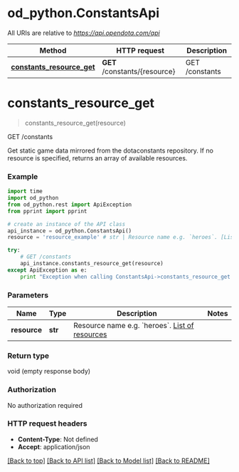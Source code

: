 # od_python.ConstantsApi

All URIs are relative to *https://api.opendota.com/api*

Method | HTTP request | Description
------------- | ------------- | -------------
[**constants_resource_get**](ConstantsApi.md#constants_resource_get) | **GET** /constants/{resource} | GET /constants


# **constants_resource_get**
> constants_resource_get(resource)

GET /constants

Get static game data mirrored from the dotaconstants repository. If no resource is specified, returns an array of available resources.

### Example 
```python
import time
import od_python
from od_python.rest import ApiException
from pprint import pprint

# create an instance of the API class
api_instance = od_python.ConstantsApi()
resource = 'resource_example' # str | Resource name e.g. `heroes`. [List of resources](https://github.com/odota/dotaconstants/tree/master/build)

try: 
    # GET /constants
    api_instance.constants_resource_get(resource)
except ApiException as e:
    print "Exception when calling ConstantsApi->constants_resource_get: %s\n" % e
```

### Parameters

Name | Type | Description  | Notes
------------- | ------------- | ------------- | -------------
 **resource** | **str**| Resource name e.g. &#x60;heroes&#x60;. [List of resources](https://github.com/odota/dotaconstants/tree/master/build) | 

### Return type

void (empty response body)

### Authorization

No authorization required

### HTTP request headers

 - **Content-Type**: Not defined
 - **Accept**: application/json

[[Back to top]](#) [[Back to API list]](../README.md#documentation-for-api-endpoints) [[Back to Model list]](../README.md#documentation-for-models) [[Back to README]](../README.md)

